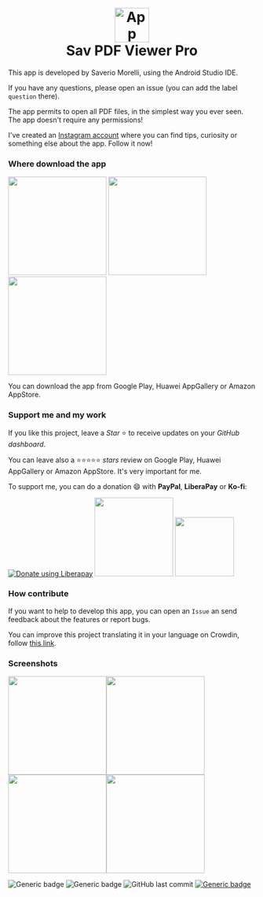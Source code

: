 <h1 align="center">
    <br>
    <img width="70" src="images/icon.png" alt="App icon" />
    <br>
    Sav PDF Viewer Pro
    <br>
</h1>

This app is developed by Saverio Morelli, using the Android Studio IDE.

If you have any questions, please open an issue (you can add the label `question` there).

The app permits to open all PDF files, in the simplest way you ever seen. The app doesn't require any permissions!

I've created an [Instagram account](https://www.instagram.com/savpdfviewer/) where you can find tips, curiosity or something else about the app. Follow it now!

### Where download the app

[<img src="images/googlePlayBadge.png" width="200px"></img>](https://play.google.com/store/apps/details?id=com.saverio.pdfviewer) [<img src="images/huaweiAppGalleryBadge.png" width="200px"></img>](https://appgallery.huawei.com/#/app/C104418743) [<img src="images/amazonAppStoreBadge.png" width="200px"></img>](https://www.amazon.com/gp/product/B0974TV679)

You can download the app from Google Play, Huawei AppGallery or Amazon AppStore.

### Support me and my work

If you like this project, leave a *Star* ⭐ to receive updates on your *GitHub dashboard*.

You can leave also a ⭐⭐⭐⭐⭐ *stars* review on Google Play, Huawei AppGallery or Amazon AppStore. It's very important for me.

To support me, you can do a donation :smile: with **PayPal**, **LiberaPay** or **Ko-fi**:

<a href="https://liberapay.com/Sav22999/donate"><img alt="Donate using Liberapay" src="https://liberapay.com/assets/widgets/donate.svg"></a> [<img src="images/paypal.svg" width="160px"></img>](https://paypal.me/saveriomorelli) [<img src="https://cdn.ko-fi.com/cdn/kofi1.png?v=2" width="120px"></img>](https://ko-fi.com/R5R31UQ8G)

### How contribute

If you want to help to develop this app, you can open an `Issue` an send feedback about the features or report bugs.

You can improve this project translating it in your language on Crowdin, follow [this link](https://crowdin.com/project/sav-pdf-viewer).

### Screenshots

<img src="images/screenshots/1.png" width="200px"></img><img src="images/screenshots/2.png" width="200px"></img><img src="images/screenshots/3.png" width="200px"></img><img src="images/screenshots/4.png" width="200px"></img>


![Generic badge](https://img.shields.io/badge/built%20in-Android%20Studio-green.svg) ![Generic badge](https://img.shields.io/badge/developed%20in-Kotlin-blue.svg) ![GitHub last commit](https://img.shields.io/github/last-commit/Sav22999/sav-pdf-viewer-pro) [![Generic badge](https://img.shields.io/badge/developed%20by-Sav22999-lightgrey.svg)](https://saveriomorelli.com)

